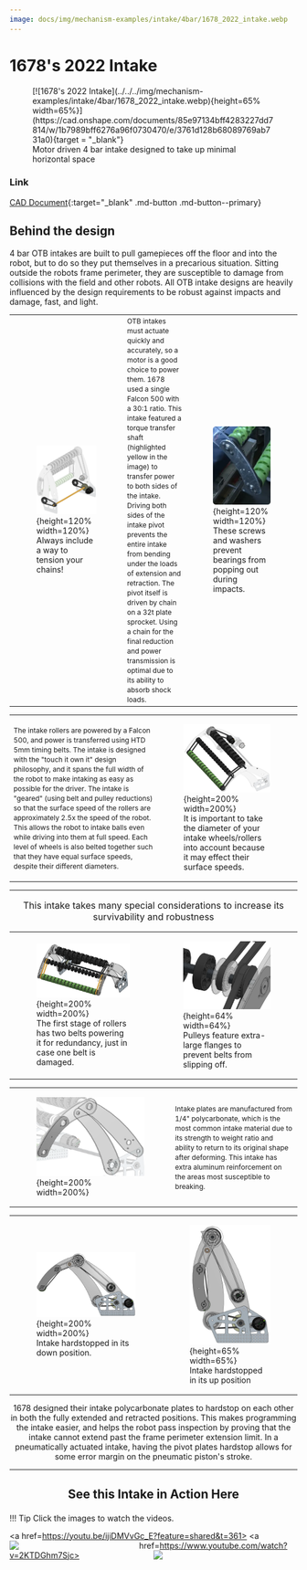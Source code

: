 ```yaml
---
image: docs/img/mechanism-examples/intake/4bar/1678_2022_intake.webp
---
```


<style>

td, th , table{
   border: none!important;
}

td{
  text-align: left !important;
  vertical-align: middle !important;
}

table tr:hover{
    background-color: transparent !important;
}

</style>

# 1678's 2022 Intake

<figure markdown="span">
[![1678's 2022 Intake](../../../img/mechanism-examples/intake/4bar/1678_2022_intake.webp){height=65% width=65%}](https://cad.onshape.com/documents/85e97134bff4283227dd7814/w/1b7989bff6276a96f0730470/e/3761d128b68089769ab731a0){target = "_blank"}
<figcaption>Motor driven 4 bar intake designed to take up minimal horizontal space</figcaption>
</figure>

### Link

[CAD Document](https://cad.onshape.com/documents/85e97134bff4283227dd7814/w/1b7989bff6276a96f0730470/e/3761d128b68089769ab731a0 "CAD Document Link"){:target="_blank" .md-button .md-button--primary}

## Behind the design

4 bar OTB intakes are built to pull gamepieces off the floor and into the robot, but to do so they put themselves in a precarious situation. Sitting outside the robots frame perimeter, they are susceptible to damage from collisions with the field and other robots. All OTB intake designs are heavily influenced by the design requirements to be robust against impacts and damage, fast, and light.

||||
|:-:|:-:|:-:|
|<figure>![1678 Power transmission](../../../img/mechanism-examples/intake/4bar/1678/1678powerbetter.webp){height=120% width=120%}<figcaption> Always include a way to tension your chains! </figcaption></figure>|<span style="font-size:0.75rem;"> OTB intakes must actuate quickly and accurately, so a motor is a good choice to power them. 1678 used a single Falcon 500 with a 30:1 ratio. This intake featured a torque transfer shaft (highlighted yellow in the image) to transfer power to both sides of the intake. Driving both sides of the intake pivot prevents the entire intake from bending under the loads of extension and retraction. The pivot itself is driven by chain on a 32t plate sprocket. Using a chain for the final reduction and power transmission is optimal due to its ability to absorb shock loads.</span>|<figure>![1678 bearing retention](../../../img/mechanism-examples/intake/4bar/1678/1678bearingretention.webp){height=120% width=120%}<figcaption> These screws and washers prevent bearings from popping out during impacts. </figcaption></figure>|

|||
|:-:|:-:|
|<span style="font-size:0.75rem;"> The intake rollers are powered by a Falcon 500, and power is transferred using HTD 5mm timing belts. The intake is designed with the "touch it own it" design philosophy, and it spans the full width of the robot to make intaking as easy as possible for the driver. The intake is "geared" (using belt and pulley reductions) so that the surface speed of the rollers are approximately 2.5x the speed of the robot. This allows the robot to intake balls even while driving into them at full speed. Each level of wheels is also belted together such that they have equal surface speeds, despite their different diameters. </span>|<figure>![1678 Power transmission](../../../img/mechanism-examples/intake/4bar/1678/1678rollerpower.webp){height=200% width=200%}<figcaption>It is important to take the diameter of your intake wheels/rollers into account because it may effect their surface speeds.</figcaption></figure>|

***
<p style="text-align: center; font-size:1rem">This intake takes many special considerations to increase its survivability and robustness</p>

|||
|:-:|:-:|
|<figure>![1678 Double Belt](../../../img/mechanism-examples/intake/4bar/1678/doublebelt.webp){height=200% width=200%}<figcaption>The first stage of rollers has two belts powering it for redundancy, just in case one belt is damaged.</figcaption></figure>|<figure>![1678 Extra Flanges](../../../img/mechanism-examples/intake/4bar/1678/bigflanges.webp){height=64% width=64%}<figcaption>Pulleys feature extra-large flanges to prevent belts from slipping off.</figcaption></figure>|

|||
|:-:|:-:|
|<figure>![1678 Poly Reinforcement](../../../img/mechanism-examples/intake/4bar/1678/1678poly.webp){height=200% width=200%}</figure>|<span style="font-size: .75rem">Intake plates are manufactured from 1/4" polycarbonate, which is the most common intake material due to its strength to weight ratio and ability to return to its original shape after deforming. This intake has extra aluminum reinforcement on the areas most susceptible to breaking.</span>|

|||
|:-:|:-:|
|<figure>![1678 Intake Hardstop Down](../../../img/mechanism-examples/intake/4bar/1678/1678hardstopdown.webp){height=200% width=200%}<figcaption>Intake hardstopped in its down position.</figcaption></figure>|<figure>![1678 Hardstop Up](../../../img/mechanism-examples/intake/4bar/1678/1678hardstopup.webp){height=65% width=65%}<figcaption>Intake hardstopped in its up position</figcaption></figure>|

<p style= "text-align: center; font-height: .75rem"> 1678 designed their intake polycarbonate plates to hardstop on each other in both the fully extended and retracted positions. This makes programming the intake easier, and helps the robot pass inspection by proving that the intake cannot extend past the frame perimeter extension limit. In a pneumatically actuated intake, having the pivot plates hardstop allows for some error margin on the pneumatic piston's stroke.</p>

***

## <p style="text-align: center;"> See this Intake in Action Here </p>

!!! Tip
    Click the images to watch the videos.

<a href=https://youtu.be/ijiDMVvGc_E?feature=shared&t=361> <img align="left" src="/img/mechanism-examples/shooter/1678-shooter/1678btb.webp" style="width:45%"></a> <a href=https://www.youtube.com/watch?v=2KTDGhm7Sjc><img align="right" src=/img/mechanism-examples/shooter/1678-shooter/1678matchvid22.webp style="width:50%"></a>


<br>